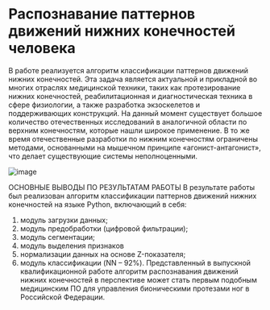 # Распознавание паттернов движений нижних конечностей человека
В работе реализуется алгоритм классификации паттернов движений нижних конечностей. Эта задача является актуальной и прикладной во многих отраслях медицинской техники, таких как протезирование нижних конечностей, реабилитационная и диагностическая техника в сфере физиологии, а также разработка экзоскелетов и поддерживающих конструкций.
На данный момент существует большое количество отечественных исследований в аналогичной области по верхним конечностям, которые нашли широкое применение. В то же время отечественные разработки по нижним конечностям ограничены методами, основанными на мышечном принципе «агонист-антагонист», что делает существующие системы неполноценными.

![image](https://github.com/pr0tos/diploma/assets/137896055/ef5ec7ab-f83c-4302-8a08-5d83ca1908c6)

ОСНОВНЫЕ ВЫВОДЫ ПО РЕЗУЛЬТАТАМ РАБОТЫ
В результате работы был реализован алгоритм классификации паттернов движений нижних конечностей на языке Python, включающий в себя: 
1)	модуль загрузки данных;
2)	модуль предобработки (цифровой фильтрации);
3)	модуль сегментации;
4)	модуль выделения признаков
5)	 нормализации данных на основе Z-показателя;
6)	модуль классификации (NN – 92%).
Представленный в выпускной квалификационной работе алгоритм распознавания движений нижних конечностей в перспективе может стать первым подобным медицинским ПО для управления бионическими протезами ног в Российской Федерации.
